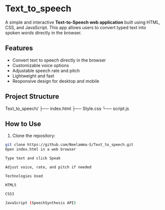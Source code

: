 # Text_to_speech

A simple and interactive **Text-to-Speech web application** built using HTML, CSS, and JavaScript. This app allows users to convert typed text into spoken words directly in the browser.

## Features

- Convert text to speech directly in the browser
- Customizable voice options
- Adjustable speech rate and pitch
- Lightweight and fast
- Responsive design for desktop and mobile

## Project Structure
Text_to_speech/
├── index.html
├── Style.css
└── script.js

## How to Use

1. Clone the repository:
```bash
git clone https://github.com/Neelamma-S/Text_to_speech.git
Open index.html in a web browser

Type text and click Speak

Adjust voice, rate, and pitch if needed

Technologies Used

HTML5

CSS3

JavaScript (SpeechSynthesis API)
